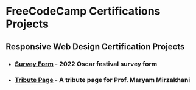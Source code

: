 # FreeCodeCamp Certifications Projects

## Responsive Web Design Certification Projects

- ### [Survey Form](https://alibaghbanice.github.io/FreeCodeCamp-Certifications-Projects/HTML-CSS/Survery-Form/index.html) - 2022 Oscar festival survey form

- ### [Tribute Page](https://alibaghbanice.github.io/FreeCodeCamp-Certifications-Projects/HTML-CSS/Tribute-Page/index.html) - A tribute page for Prof. Maryam Mirzakhani
